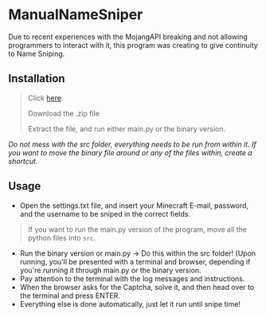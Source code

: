 # ManualNameSniper
Due to recent experiences with the MojangAPI breaking and not allowing programmers to interact with it, this program was creating to give continuity to Name Sniping.

## Installation

> Click [here](https://www.mediafire.com/file/6v0rvuunk8hijpx/ManualSniper.zip/file).
>
> Download the .zip file
>
> Extract the file, and run either main.py or the binary version.

*Do not mess with the src folder, everything needs to be run from within it. If you want to move the binary file around or any of the files within, create a shortcut.*

## Usage

- Open the settings.txt file, and insert your Minecraft E-mail, password, and the username to be sniped in the correct fields.

> If you want to run the main.py version of the program, move all the python files into `src`.

- Run the binary version or main.py -> Do this within the src folder! (Upon running, you'll be presented with a terminal and browser, depending if you're running it through main.py or the binary version.
- Pay attention to the terminal with the log messages and instructions.
- When the browser asks for the Captcha, solve it, and then head over to the terminal and press ENTER.
- Everything else is done automatically, just let it run until snipe time!
